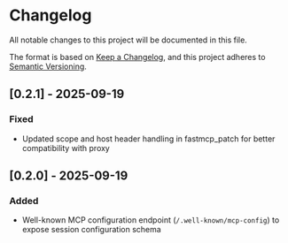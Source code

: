 # Changelog

All notable changes to this project will be documented in this file.

The format is based on [Keep a Changelog](https://keepachangelog.com/en/1.1.0/),
and this project adheres to [Semantic Versioning](https://semver.org/spec/v2.0.0.html).

## [0.2.1] - 2025-09-19

### Fixed
- Updated scope and host header handling in fastmcp_patch for better compatibility with proxy

## [0.2.0] - 2025-09-19

### Added
- Well-known MCP configuration endpoint (`/.well-known/mcp-config`) to expose session configuration schema
